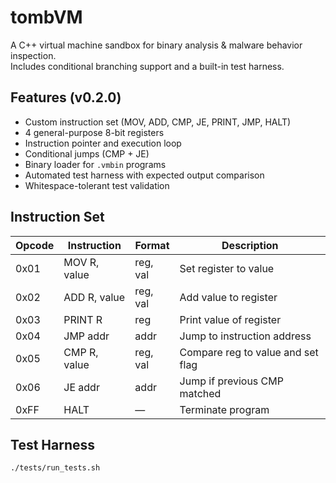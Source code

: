 # tombVM

A C++ virtual machine sandbox for binary analysis & malware behavior inspection.  
Includes conditional branching support and a built-in test harness.

## Features (v0.2.0)
- Custom instruction set (MOV, ADD, CMP, JE, PRINT, JMP, HALT)
- 4 general-purpose 8-bit registers
- Instruction pointer and execution loop
- Conditional jumps (CMP + JE)
- Binary loader for `.vmbin` programs
- Automated test harness with expected output comparison
- Whitespace-tolerant test validation

## Instruction Set

| Opcode | Instruction        | Format           | Description                            |
|--------|--------------------|------------------|----------------------------------------|
| 0x01   | MOV R, value       | reg, val         | Set register to value                  |
| 0x02   | ADD R, value       | reg, val         | Add value to register                  |
| 0x03   | PRINT R            | reg              | Print value of register                |
| 0x04   | JMP addr           | addr             | Jump to instruction address            |
| 0x05   | CMP R, value       | reg, val         | Compare reg to value and set flag      |
| 0x06   | JE addr            | addr             | Jump if previous CMP matched           |
| 0xFF   | HALT               | —                | Terminate program                      |

## Test Harness

```bash
./tests/run_tests.sh
